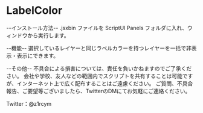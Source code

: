 # LabelColor

--インストール方法--
.jsxbin ファイルを ScriptUI Panels フォルダに入れ、ウィンドウから実行します。


--機能--
選択しているレイヤーと同じラベルカラーを持つレイヤーを一括で非表示・表示にできます。


--その他--
不具合による損害については、責任を負いかねますのでご了承ください。
会社や学校、友人などの範囲内でスクリプトを共有することは可能ですが、インターネット上で広く配布することはご遠慮ください。
ご質問、不具合報告、ご要望等ございましたら、TwitterのDMにてお気軽にご連絡ください。



Twitter：@z1rcym
